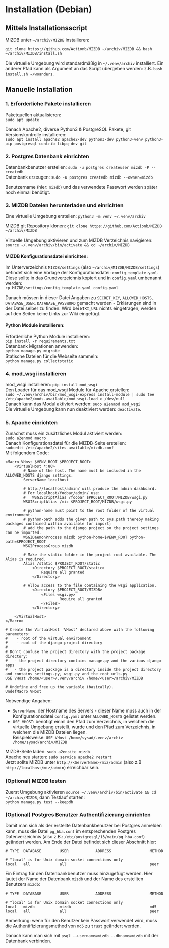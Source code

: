 # Installation (Debian)
## Mittels Installationsscript
MIZDB unter `~/archiv/MIZDB` installieren:
```
git clone https://github.com/Actionb/MIZDB ~/archiv/MIZDB && bash ~/archiv/MIZDB/install.sh
```
Die virtuelle Umgebung wird standardmäßig in `~/.venv/archiv` installiert. Ein anderer Pfad
kann als Argument an das Script übergeben werden: z.B. `bash install.sh ~/woanders`.

## Manuelle Installation
###  1. Erforderliche Pakete installieren

Paketquellen aktualisieren:  
`sudo apt update`

Danach Apache2, diverse Python3 & PostgreSQL Pakete, git Versionskontrolle installieren:  
`sudo apt install apache2 apache2-dev python3-dev python3-venv python3-pip postgresql-contrib libpq-dev git`


### 2. Postgres Datenbank einrichten

Datenbankbenutzer erstellen: `sudo -u postgres createuser mizdb -P --createdb`  
Datenbank erzeugen: `sudo -u postgres createdb mizdb --owner=mizdb`

Benutzername (hier: `mizdb`) und das verwendete Passwort werden später noch einmal benötigt.



### 3. MIZDB Dateien herunterladen und einrichten

Eine virtuelle Umgebung erstellen:  `python3 -m venv ~/.venv/archiv`

MIZDB git Repository klonen:  `git clone https://github.com/Actionb/MIZDB ~/archiv/MIZDB`

Virtuelle Umgebung aktivieren und zum MIZDB Verzeichnis navigieren:  
`source ~/.venv/archiv/bin/activate && cd ~/archiv/MIZDB`

#### MIZDB Konfigurationsdatei einrichten:
Im Unterverzeichnis `MIZDB/settings` (also `~/archiv/MIZDB/MIZDB/settings`) befindet sich eine Vorlage der Konfigurationsdatei: `config_template.yaml`.
Diese sollte in das Grundverzeichnis kopiert und in `config.yaml` umbenannt werden:  
`cp MIZDB/settings/config_template.yaml config.yaml`  

Danach müssen in dieser Datei Angaben zu `SECRET_KEY`, `ALLOWED_HOSTS`, `DATABASE_USER`, `DATABASE_PASSWORD` gemacht werden - Erklärungen sind in der Datei selber zu finden.
Wird bei `WIKI_URL` nichts eingetragen, werden auf den Seiten keine Links zur Wiki eingefügt.

#### Python Module installieren:
Erforderliche Python Module installieren:  
`pip install -r requirements.txt`  
Datenbank Migrationen anwenden:  
`python manage.py migrate`  
Statische Dateien für die Webseite sammeln:  
`python manage.py collectstatic`  


### 4. mod_wsgi installieren

mod_wsgi installieren: `pip install mod_wsgi`  
Den Loader für das mod_wsgi Module für Apache erstellen:  
`sudo ~/.venv/archiv/bin/mod_wsgi-express install-module | sudo tee /etc/apache2/mods-available/mod_wsgi.load > /dev/null`  
Danach kann das Modul aktiviert werden: `sudo a2enmod mod_wsgi`   
Die virtuelle Umgebung kann nun deaktiviert werden: `deactivate`.


### 5. Apache einrichten

Zunächst muss ein zusätzliches Modul aktiviert werden:  
`sudo a2enmod macro`  
Danach Konfigurationsdatei für die MIZDB-Seite erstellen:  
`sudoedit /etc/apache2/sites-available/mizdb.conf`  
Mit folgendem Code:  
```
<Macro VHost $VENV_ROOT $PROJECT_ROOT>
	<VirtualHost *:80>  
		# Name of the host. The name must be included in the ALLOWED_HOSTS django settings.
		ServerName localhost
	
		# http://localhost/admin/ will produce the admin dashboard.
		# For localhost/foobar/admin/ use:
		# 	WSGIScriptAlias /foobar $PROJECT_ROOT/MIZDB/wsgi.py
 		WSGIScriptAlias /miz $PROJECT_ROOT/MIZDB/wsgi.py

 		# python-home must point to the root folder of the virtual environment.
 		# python-path adds the given path to sys.path thereby making packages contained within available for import;
 		# add the path to the django project so the project settings can be imported.
 		WSGIDaemonProcess mizdb python-home=$VENV_ROOT python-path=$PROJECT_ROOT
 		WSGIProcessGroup mizdb

 		# Make the static folder in the project root available. The Alias is required.
		Alias /static $PROJECT_ROOT/static
    		<Directory $PROJECT_ROOT/static>
        		Require all granted
    		</Directory>

		# Allow access to the file containing the wsgi application.
    		<Directory $PROJECT_ROOT/MIZDB>
        		<Files wsgi.py>
            			Require all granted
        		</Files>
    		</Directory>

	</VirtualHost>
</Macro>

# Create the VirtualHost 'VHost' declared above with the following parameters:
#	 - root of the virtual environment
#	 - root of the django project directory
#
# Don't confuse the project directory with the project package directory:
#	- the project directory contains manage.py and the various django apps
#	- the project package is a directory inside the project directory and contains settings.py, wsgi.py and the root urls.py
USE VHost /home/<user>/.venv/archiv /home/<user>/archiv/MIZDB

# Undefine and free up the variable (basically).
UndefMacro VHost
```
Notwendige Angaben:
* `ServerName`: der Hostname des Servers - dieser Name muss auch in der Konfigurationsdatei `config.yaml` 
unter `ALLOWED_HOSTS` gelistet werden.
* `USE VHOST`: benötigt einml den Pfad zum Verzeichnis, in welchem die virtuelle Umgebung erstellt, wurde 
und den Pfad zum Verzeichnis, in welchem die MIZDB Dateien liegen.  
Beispielsweise: `USE VHost /home/sysad/.venv/archiv /home/sysad/archiv/MIZDB`


MIZDB-Seite laden: `sudo a2ensite mizdb`  
Apache neu starten: `sudo service apache2 restart`   
Jetzt sollte MIZDB unter `http://<ServerName>/miz/admin` (also z.B `http://localhost/miz/admin`) erreichbar sein.

### (Optional) MIZDB testen

Zuerst Umgebung aktivieren `source ~/.venv/archiv/bin/activate && cd ~/archiv/MIZDB`, dann Testlauf starten:  
`python manage.py test --keepdb`

### (Optional) Postgres Benutzer Authentifizierung einrichten
Damit man sich als der erstellte Datenbankbenutzer bei Postgres anmelden kann, muss die Datei 
`pg_hba.conf` im entsprechenden Postgres Datenverzeichnis (also z.B.: `/etc/postgresql/13/main/pg_hba.conf`) 
geändert werden.
Am Ende der Datei befindet sich dieser Abschnitt hier:
```
# TYPE  DATABASE        USER            ADDRESS                 METHOD

# "local" is for Unix domain socket connections only
local   all             all                                     peer
```
Ein Eintrag für den Datenbankbenutzer muss hinzugefügt werden.
Hier lautet der Name der Datenbank `mizdb` und der Name des erstellten Benutzers `mizdb`:
```
# TYPE  DATABASE        USER            ADDRESS                 METHOD

# "local" is for Unix domain socket connections only
local   mizdb           mizdb                                   md5
local   all             all                                     peer
```
Anmerkung: wenn für den Benutzer kein Passwort verwendet wird, muss die 
Authentifizierungsmethod von `md5` zu `trust` geändert werden.  

Danach kann man sich mit `psql --username=mizdb --dbname=mizdb` mit der Datenbank verbinden. 